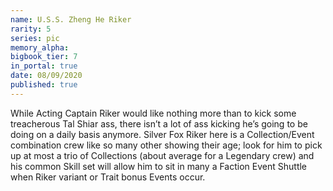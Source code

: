 ```yaml
---
name: U.S.S. Zheng He Riker
rarity: 5
series: pic
memory_alpha:
bigbook_tier: 7
in_portal: true
date: 08/09/2020
published: true
---
```


While Acting Captain Riker would like nothing more than to kick some treacherous Tal Shiar ass, there isn’t a lot of ass kicking he’s going to be doing on a daily basis anymore. Silver Fox Riker here is a Collection/Event combination crew like so many other showing their age; look for him to pick up at most a trio of Collections (about average for a Legendary crew) and his common Skill set will allow him to sit in many a Faction Event Shuttle when Riker variant or Trait bonus Events occur.
